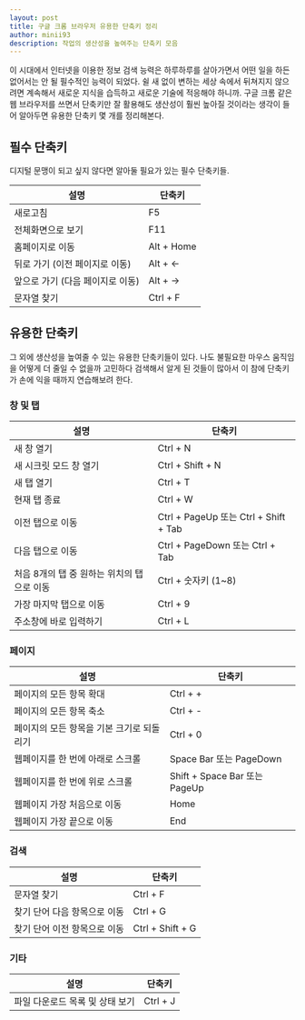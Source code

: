```yaml
---
layout: post
title: 구글 크롬 브라우저 유용한 단축키 정리
author: minii93
description: 작업의 생산성을 높여주는 단축키 모음
---
```


이 시대에서 인터넷을 이용한 정보 검색 능력은 하루하루를 살아가면서 어떤 일을 하든 없어서는 안 될 필수적인 능력이 되었다.
쉴 새 없이 변하는 세상 속에서 뒤쳐지지 않으려면 계속해서 새로운 지식을 습득하고 새로운 기술에 적응해야 하니까.
구글 크롬 같은 웹 브라우저를 쓰면서 단축키만 잘 활용해도 생산성이 훨씬 높아질 것이라는 생각이 들어 알아두면 유용한 단축키 몇 개를 정리해본다.

## 필수 단축키

디지털 문맹이 되고 싶지 않다면 알아둘 필요가 있는 필수 단축키들.

| 설명                             | 단축키     |
| -------------------------------- | ---------- |
| 새로고침                         | F5         |
| 전체화면으로 보기                | F11        |
| 홈페이지로 이동                  | Alt + Home |
| 뒤로 가기 (이전 페이지로 이동)   | Alt + ←    |
| 앞으로 가기 (다음 페이지로 이동) | Alt + →    |
| 문자열 찾기                      | Ctrl + F   |



## 유용한 단축키

그 외에 생산성을 높여줄 수 있는 유용한 단축키들이 있다. 나도 불필요한 마우스 움직임을 어떻게 더 줄일 수 없을까 고민하다 검색해서 알게 된 것들이 많아서 이 참에 단축키가 손에 익을 때까지 연습해보려 한다.

### 창 및 탭

| 설명                                       | 단축키                                |
| ------------------------------------------ | ------------------------------------- |
| 새 창 열기                                 | Ctrl + N                              |
| 새 시크릿 모드 창 열기                     | Ctrl + Shift + N                      |
| 새 탭 열기                                 | Ctrl + T                              |
| 현재 탭 종료                               | Ctrl + W                              |
| 이전 탭으로 이동                           | Ctrl + PageUp 또는 Ctrl + Shift + Tab |
| 다음 탭으로 이동                           | Ctrl + PageDown 또는 Ctrl + Tab       |
| 처음 8개의 탭 중 원하는 위치의 탭으로 이동 | Ctrl + 숫자키 (1~8)                   |
| 가장 마지막 탭으로 이동                    | Ctrl + 9                              |
| 주소창에 바로 입력하기                     | Ctrl + L                              |

### 페이지

| 설명                                      | 단축키                        |
| ----------------------------------------- | ----------------------------- |
| 페이지의 모든 항목 확대                   | Ctrl + +                      |
| 페이지의 모든 항목 축소                   | Ctrl + -                      |
| 페이지의 모든 항목을 기본 크기로 되돌리기 | Ctrl + 0                      |
| 웹페이지를 한 번에 아래로 스크롤          | Space Bar 또는 PageDown       |
| 웹페이지를 한 번에 위로 스크롤            | Shift + Space Bar 또는 PageUp |
| 웹페이지 가장 처음으로 이동               | Home                          |
| 웹페이지 가장 끝으로 이동                 | End                           |

### 검색

| 설명                         | 단축키           |
| ---------------------------- | ---------------- |
| 문자열 찾기                  | Ctrl + F         |
| 찾기 단어 다음 항목으로 이동 | Ctrl + G         |
| 찾기 단어 이전 항목으로 이동 | Ctrl + Shift + G |

### 기타

| 설명                            | 단축키   |
| ------------------------------- | -------- |
| 파일 다운로드 목록 및 상태 보기 | Ctrl + J |



